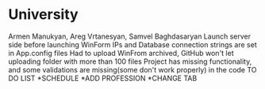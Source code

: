 # University
Armen Manukyan, Areg Vrtanesyan, Samvel Baghdasaryan
Launch server side before launching WinForm
IPs and Database connection strings are set in App.config files
Had to upload WinFrom archived, GitHub won't let uploading folder with more than 100 files
Project has missing functionality, and some validations are missing(some don't work properly) in the code
TO DO LIST
*SCHEDULE
*ADD PROFESSION
*CHANGE TAB 
